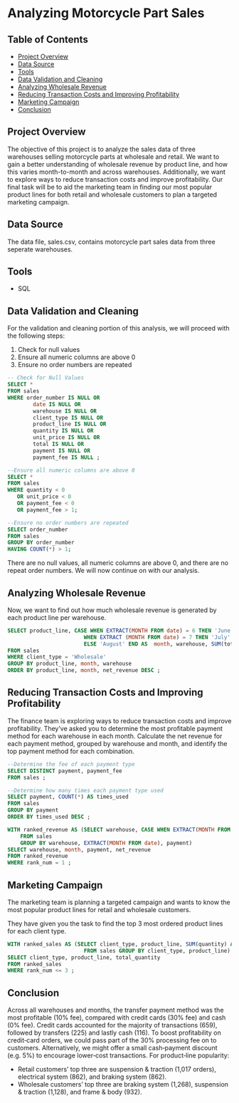 # Analyzing Motorcycle Part Sales

## Table of Contents
- [Project Overview](#project-overview)
- [Data Source](#data-source)
- [Tools](#tools)
- [Data Validation and Cleaning](#data-validation-and-cleaning)
- [Analyzing Wholesale Revenue](#analyzing-wholesale-revenue)
- [Reducing Transaction Costs and Improving Profitability](#reducing-transaction-costs-and-improving-profitability)
- [Marketing Campaign](#marketing-campaign)
- [Conclusion](#conclusion)

## Project Overview
The objective of this project is to analyze the sales data of three warehouses selling motorcycle parts at wholesale and retail. We want to gain a better understanding of wholesale revenue by product line, and how this varies month-to-month and across warehouses. Additionally, we want to explore ways to reduce transaction costs and improve profitability. Our final task will be to aid the marketing team in finding our most popular product lines for both retail and wholesale customers to plan a targeted marketing campaign. 

## Data Source
The data file, sales.csv, contains motorcycle part sales data from three seperate warehouses. 

## Tools
- SQL

## Data Validation and Cleaning
For the validation and cleaning portion of this analysis, we will proceed with the following steps:
  1. Check for null values
  2. Ensure all numeric columns are above 0
  3. Ensure no order numbers are repeated 
```SQL
-- Check for Null Values
SELECT *
FROM sales
WHERE order_number IS NULL OR
		date IS NULL OR
		warehouse IS NULL OR
		client_type IS NULL OR
		product_line IS NULL OR
		quantity IS NULL OR
		unit_price IS NULL OR
		total IS NULL OR
		payment IS NULL OR
		payment_fee IS NULL ;

--Ensure all numeric columns are above 0
SELECT *
FROM sales
WHERE quantity < 0
   OR unit_price < 0
   OR payment_fee < 0
   OR payment_fee > 1;

--Ensure no order numbers are repeated
SELECT order_number
FROM sales
GROUP BY order_number
HAVING COUNT(*) > 1;
```
There are no null values, all numeric columns are above 0, and there are no repeat order numbers. We will now continue on with our analysis.

## Analyzing Wholesale Revenue
Now, we want to find out how much wholesale revenue is generated by each product line per warehouse.
```SQL
SELECT product_line, CASE WHEN EXTRACT(MONTH FROM date) = 6 THEN 'June'
						WHEN EXTRACT (MONTH FROM date) = 7 THEN 'July'
						ELSE 'August' END AS  month, warehouse, SUM(total) - SUM(payment_fee) AS net_revenue
FROM sales
WHERE client_type = 'Wholesale'
GROUP BY product_line, month, warehouse
ORDER BY product_line, month, net_revenue DESC ; 
```
## Reducing Transaction Costs and Improving Profitability
The finance team is exploring ways to reduce transaction costs and improve profitability. They’ve asked you to determine the most profitable payment method for each warehouse in each month. Calculate the net revenue for each payment method, grouped by warehouse and month, and identify the top payment method for each combination.

```SQL
--Determine the fee of each payment type
SELECT DISTINCT payment, payment_fee
FROM sales ;

--Determine how many times each payment type used
SELECT payment, COUNT(*) AS times_used
FROM sales
GROUP BY payment
ORDER BY times_used DESC ; 

WITH ranked_revenue AS (SELECT warehouse, CASE WHEN EXTRACT(MONTH FROM date) = 6 THEN 'June' WHEN EXTRACT(MONTH FROM date) = 7 THEN 'July' ELSE 'August' END AS month, payment,ROUND(SUM(total) - SUM(payment_fee), 0) AS net_revenue, RANK() OVER(PARTITION BY warehouse, EXTRACT(MONTH FROM date) ORDER BY SUM(Total) DESC) AS rank_num
	FROM sales
	GROUP BY warehouse, EXTRACT(MONTH FROM date), payment)
SELECT warehouse, month, payment, net_revenue
FROM ranked_revenue
WHERE rank_num = 1 ;
```
## Marketing Campaign
The marketing team is planning a targeted campaign and wants to know the most popular product lines for retail and wholesale customers.

They have given you the task to find the top 3 most ordered product lines for each client type.

```SQL
WITH ranked_sales AS (SELECT client_type, product_line, SUM(quantity) AS total_quantity, RANK() OVER(PARTITION BY client_type ORDER BY SUM(quantity) DESC) AS 		rank_num
						FROM sales GROUP BY client_type, product_line)
SELECT client_type, product_line, total_quantity
FROM ranked_sales
WHERE rank_num <= 3 ;
```

## Conclusion
Across all warehouses and months, the transfer payment method was the most profitable (10% fee), compared with credit cards (30% fee) and cash (0% fee). Credit cards accounted for the majority of transactions (659), followed by transfers (225) and lastly cash (116). To boost profitability on credit‐card orders, we could pass part of the 30% processing fee on to customers. Alternatively, we might offer a small cash‐payment discount (e.g. 5%) to encourage lower‐cost transactions.
For product‐line popularity:
- Retail customers’ top three are suspension & traction (1,017 orders), electrical system (862), and braking system (862).
- Wholesale customers’ top three are braking system (1,268), suspension & traction (1,128), and frame & body (932).


